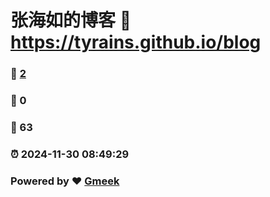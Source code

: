 # 张海如的博客 :link: https://tyrains.github.io/blog 
### :page_facing_up: [2](https://tyrains.github.io/blog/tag.html) 
### :speech_balloon: 0 
### :hibiscus: 63 
### :alarm_clock: 2024-11-30 08:49:29 
### Powered by :heart: [Gmeek](https://github.com/Meekdai/Gmeek)
